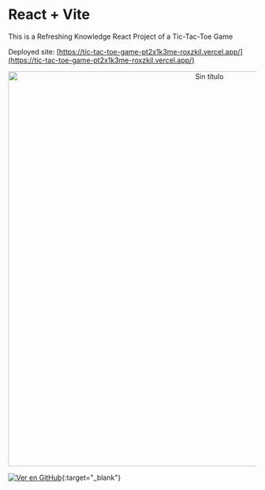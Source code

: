 # React + Vite

This is a Refreshing Knowledge React Project of a Tic-Tac-Toe Game

Deployed site: [https://tic-tac-toe-game-pt2x1k3me-roxzkil.vercel.app/](https://tic-tac-toe-game-pt2x1k3me-roxzkil.vercel.app/)

<p align="center">
  <img height="800" src="https://i.ibb.co/yNm45P0/Sin-t-tulo.jpg" alt="Sin título">
</p>

[![Ver en GitHub](https://img.shields.io/badge/Ver%20en%20GitHub-100000?style=for-the-badge&logo=github&logoColor=white)](enlace-a-tu-repositorio){:target="_blank"}
